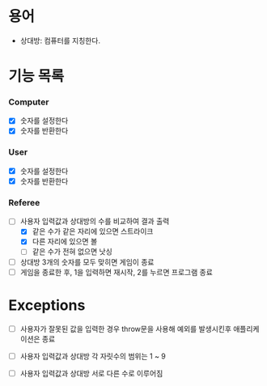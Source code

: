 # 용어
- 상대방: 컴퓨터를 지칭한다.

# 기능 목록

### Computer
- [x] 숫자를 설정한다
- [x] 숫자를 반환한다

### User
- [x] 숫자를 설정한다
- [x] 숫자를 반환한다

### Referee
- [ ] 사용자 입력값과 상대방의 수를 비교하여 결과 출력
  - [x] 같은 수가 같은 자리에 있으면 스트라이크
  - [x] 다른 자리에 있으면 볼
  - [ ] 같은 수가 전혀 없으면 낫싱
- [ ] 상대방 3개의 숫자를 모두 맞히면 게임이 종료
- [ ] 게임을 종료한 후, 1을 입력하면 재시작, 2를 누르면 프로그램 종료

# Exceptions
- [ ] 사용자가 잘못된 값을 입력한 경우 throw문을 사용해 예외를 발생시킨후 애플리케이션은 종료
- [ ] 사용자 입력값과 상대방 각 자릿수의 범위는 1 ~ 9
- [ ] 사용자 입력값과 상대방 서로 다른 수로 이루어짐

